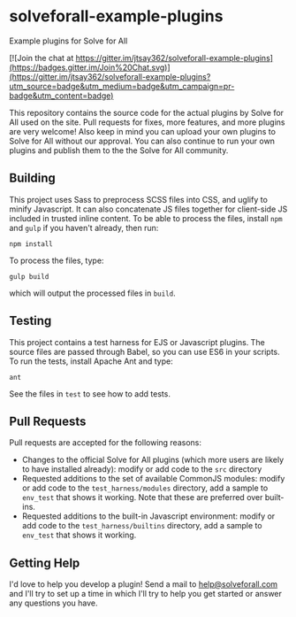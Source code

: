 solveforall-example-plugins
===========================

Example plugins for Solve for All

[![Join the chat at https://gitter.im/jtsay362/solveforall-example-plugins](https://badges.gitter.im/Join%20Chat.svg)](https://gitter.im/jtsay362/solveforall-example-plugins?utm_source=badge&utm_medium=badge&utm_campaign=pr-badge&utm_content=badge)

This repository contains the source code for the actual plugins by Solve for All used on the site. Pull requests for fixes, more features, and more plugins are very welcome! Also keep in mind you can upload your own plugins to Solve for All without our approval. You can also continue to run your own plugins and publish them to the the Solve for All community.

## Building

This project uses Sass to preprocess SCSS files into CSS, and uglify to minify Javascript. It can also concatenate
JS files together for client-side JS included in trusted inline content. To be able to process the files, install `npm` and `gulp` if you haven't already, then run:

    npm install

To process the files, type:

    gulp build

which will output the processed files in `build`.

## Testing

This project contains a test harness for EJS or Javascript plugins.
The source files are passed through Babel, so you can use ES6 in your
scripts. To run the tests, install Apache Ant and type:

    ant

See the files in `test` to see how to add tests.

## Pull Requests

Pull requests are accepted for the following reasons:

* Changes to the official Solve for All plugins (which more users are likely to have installed already): modify or add code to the `src`
directory
* Requested additions to the set of available CommonJS modules: modify or add code to the `test_harness/modules` directory, add a sample to `env_test` that shows it working. Note that these are preferred over built-ins.
* Requested additions to the built-in Javascript environment: modify or add code to the `test_harness/builtins` directory, add a sample to `env_test` that shows it working.
 
## Getting Help

I'd love to help you develop a plugin! Send a mail to help@solveforall.com and I'll try to set up a time in which I'll try to help you get started or answer any questions you have.
